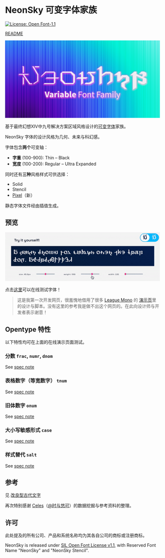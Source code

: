 # NeonSky 可变字体家族
 [![License: Open Font-1.1](https://img.shields.io/badge/License-OFL_1.1-lightgreen.svg)](https://opensource.org/licenses/OFL-1.1)

[README](README.md)

 ![repo](preview/repo.png)

基于最终幻想XIV中九号解决方案区域风格设计的[可变字体](https://web.dev/variable-fonts/)家族。

NeonSky 字体的设计风格为几何、未来与科幻感。

字体包含**两个**可变轴：

- **字重** (100-900): Thin – Black
- **宽度** (100-200): Regular – Ultra Expanded

同时还有**三种**风格样式可供选择：

- Solid
- Stencil
- [Pixel](https://github.com/karaipsum/NeonSky-Font/releases/tag/v1.000-p)（新）

静态字体文件经由插值生成。

## 预览

![Interactive Demo Animated Image](https://raw.githubusercontent.com/karaipsum/NeonSky-Font/main/preview/InteractiveDemo.gif)

点击[这里](https://karaipsum.github.io/neonsky-demo-cn.html)可以在线测试字体！

> 这是我第一次开发网页，很羞愧地借用了很多 [League Mono](https://github.com/theleagueof/league-mono) 的 [演示页](https://demos.tyfromtheinternet.com/leaguemonovariable/)里的设计与脚本。没有这里的参考我是做不出这个网页的。在此向设计师与开发者表示谢意！

## Opentype 特性

以下特性均可在上面的在线演示页面测试。

### 分数 `frac`, `numr`, `dnom`

See [spec note](https://learn.microsoft.com/en-us/typography/opentype/spec/features_fj#frac)

### 表格数字（等宽数字） `tnum`

See [spec note](https://learn.microsoft.com/en-us/typography/opentype/spec/features_pt#tnum)

### 旧体数字 `onum`

See [spec note](https://learn.microsoft.com/en-us/typography/opentype/spec/features_ko#onum)

### 大小写敏感形式 `case`

See [spec note](https://learn.microsoft.com/en-us/typography/opentype/spec/features_ae#case)

### 样式替代 `salt`

See [spec note](https://learn.microsoft.com/en-us/typography/opentype/spec/features_pt#salt)

## 参考

见 [改良型古代文字](https://github.com/karaipsum/Postulated-Proto-Alphabet)

再次特别感谢 [Celes](https://club.huijiwiki.com/wiki/%E7%89%B9%E6%AE%8A:%E9%A9%BE%E9%A9%B6%E5%AE%A4#/user/45979/main)（[@时与悠可](https://weibo.com/u/3506214112)）的数据挖掘与参考资料的整理。

## 许可

此处提及的所有公司、产品和系统名称均为其各自公司的商标或注册商标。

NeonSky is released under [SIL Open Font License v1.1](https://openfontlicense.org/), with Reserved Font Name "NeonSky" and "NeonSky Stencil".
